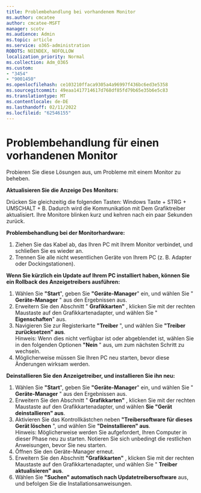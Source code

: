 ```yaml
---
title: Problembehandlung bei vorhandenem Monitor
ms.author: cmcatee
author: cmcatee-MSFT
manager: scotv
ms.audience: Admin
ms.topic: article
ms.service: o365-administration
ROBOTS: NOINDEX, NOFOLLOW
localization_priority: Normal
ms.collection: Adm_O365
ms.custom:
- "3454"
- "9001450"
ms.openlocfilehash: ce103210ffaca9305a4a96997f436bc6ed3e5358
ms.sourcegitcommit: 49eaa1417714617d768df85fd79b65e35b6e5c83
ms.translationtype: MT
ms.contentlocale: de-DE
ms.lasthandoff: 02/11/2022
ms.locfileid: "62546155"
---
```

# <a name="troubleshoot-an-existing-monitor"></a>Problembehandlung für einen vorhandenen Monitor

Probieren Sie diese Lösungen aus, um Probleme mit einem Monitor zu beheben. 

**Aktualisieren Sie die Anzeige Des Monitors:**

Drücken Sie gleichzeitig die folgenden Tasten: Windows Taste + STRG + UMSCHALT + B. Dadurch wird die Kommunikation mit Dem Grafiktreiber aktualisiert. Ihre Monitore blinken kurz und kehren nach ein paar Sekunden zurück.

**Problembehandlung bei der Monitorhardware:**

1. Ziehen Sie das Kabel ab, das Ihren PC mit Ihrem Monitor verbindet, und schließen Sie es wieder an.
2. Trennen Sie alle nicht wesentlichen Geräte von Ihrem PC (z. B. Adapter oder Dockingstationen).

**Wenn Sie kürzlich ein Update auf Ihrem PC installiert haben, können Sie ein Rollback des Anzeigetreibers ausführen:**

1. Wählen Sie **"Start**", geben Sie **"Geräte-Manager**" ein, und wählen Sie " **Geräte-Manager** " aus den Ergebnissen aus.
2. Erweitern Sie den Abschnitt " **Grafikkarten"** , klicken Sie mit der rechten Maustaste auf den Grafikkartenadapter, und wählen Sie " **Eigenschaften**" aus.
3. Navigieren Sie zur Registerkarte **"Treiber** ", und wählen Sie **"Treiber zurücksetzen" aus**. <br>
Hinweis: Wenn dies nicht verfügbar ist oder abgeblendet ist, wählen Sie in den folgenden Optionen **"Nein** " aus, um zum nächsten Schritt zu wechseln.
4. Möglicherweise müssen Sie Ihren PC neu starten, bevor diese Änderungen wirksam werden.

**Deinstallieren Sie den Anzeigetreiber, und installieren Sie ihn neu:**

1. Wählen Sie **"Start**", geben Sie **"Geräte-Manager**" ein, und wählen Sie " **Geräte-Manager** " aus den Ergebnissen aus.
2. Erweitern Sie den Abschnitt " **Grafikkarten"** , klicken Sie mit der rechten Maustaste auf den Grafikkartenadapter, und wählen **Sie "Gerät deinstallieren" aus**. 
3. Aktivieren Sie das Kontrollkästchen neben **"Treibersoftware für dieses Gerät löschen** ", und wählen Sie **"Deinstallieren" aus**.<br>
Hinweis: Möglicherweise werden Sie aufgefordert, Ihren Computer in dieser Phase neu zu starten. Notieren Sie sich unbedingt die restlichen Anweisungen, bevor Sie neu starten.
4. Öffnen Sie den Geräte-Manager erneut.
5. Erweitern Sie den Abschnitt **"Grafikkarten"** , klicken Sie mit der rechten Maustaste auf den Grafikkartenadapter, und wählen Sie " **Treiber aktualisieren" aus**.
6. Wählen Sie **"Suchen" automatisch nach Updatetreibersoftware** aus, und befolgen Sie die Installationsanweisungen.